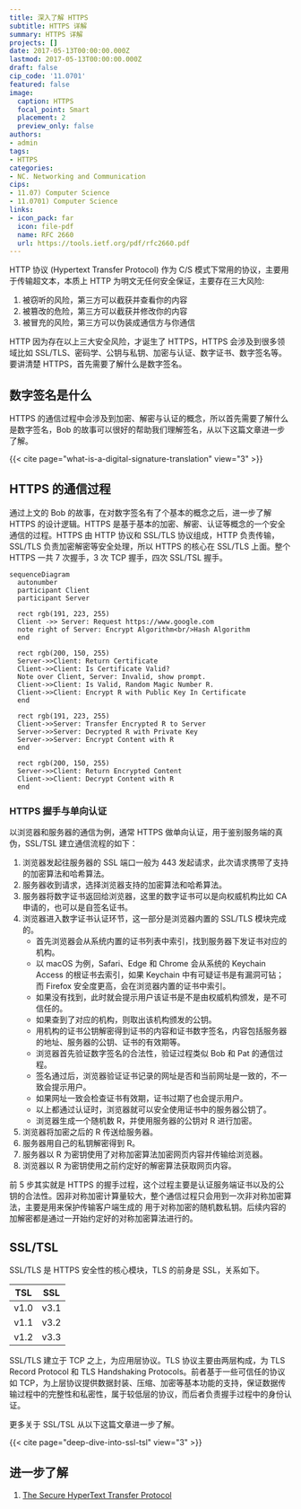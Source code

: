 ```yaml
---
title: 深入了解 HTTPS
subtitle: HTTPS 详解
summary: HTTPS 详解
projects: []
date: 2017-05-13T00:00:00.000Z
lastmod: 2017-05-13T00:00:00.000Z
draft: false
cip_code: '11.0701'
featured: false
image:
  caption: HTTPS
  focal_point: Smart
  placement: 2
  preview_only: false
authors:
- admin
tags:
- HTTPS
categories:
- NC. Networking and Communication
cips:
- 11.07) Computer Science
- 11.0701) Computer Science
links:
- icon_pack: far
  icon: file-pdf
  name: RFC 2660
  url: https://tools.ietf.org/pdf/rfc2660.pdf
---
```


HTTP 协议 (Hypertext Transfer Protocol) 作为 C/S 模式下常用的协议，主要用于传输超文本，本质上 HTTP 为明文无任何安全保证，主要存在三大风险:

1. 被窃听的风险，第三方可以截获并查看你的内容
2. 被篡改的危险，第三方可以截获并修改你的内容
3. 被冒充的风险，第三方可以伪装成通信方与你通信

HTTP 因为存在以上三大安全风险，才诞生了 HTTPS，HTTPS 会涉及到很多领域比如 SSL/TLS、密码学、公钥与私钥、加密与认证、数字证书、数字签名等。要讲清楚 HTTPS，首先需要了解什么是数字签名。

## 数字签名是什么

HTTPS 的通信过程中会涉及到加密、解密与认证的概念，所以首先需要了解什么是数字签名，Bob 的故事可以很好的帮助我们理解签名，从以下这篇文章进一步了解。

{{< cite page="what-is-a-digital-signature-translation" view="3" >}}

## HTTPS 的通信过程

通过上文的 Bob 的故事，在对数字签名有了个基本的概念之后，进一步了解 HTTPS 的设计逻辑。HTTPS 是基于基本的加密、解密、认证等概念的一个安全通信的过程。HTTPS 由 HTTP 协议和 SSL/TLS 协议组成，HTTP 负责传输，SSL/TLS 负责加密解密等安全处理，所以 HTTPS 的核心在 SSL/TLS 上面。整个 HTTPS 一共 7 次握手，3 次 TCP 握手，四次 SSL/TSL 握手。

```mermaid
sequenceDiagram
  autonumber
  participant Client
  participant Server

  rect rgb(191, 223, 255)
  Client ->> Server: Request https://www.google.com
  note right of Server: Encrypt Algorithm<br/>Hash Algorithm
  end

  rect rgb(200, 150, 255)
  Server->>Client: Return Certificate
  Client->>Client: Is Certificate Valid?
  Note over Client, Server: Invalid, show prompt.
  Client->>Client: Is Valid, Random Magic Number R.
  Client->>Client: Encrypt R with Public Key In Certificate
  end

  rect rgb(191, 223, 255)
  Client->>Server: Transfer Encrypted R to Server
  Server->>Server: Decrypted R with Private Key
  Server->>Server: Encrypt Content with R
  end

  rect rgb(200, 150, 255)
  Server->>Client: Return Encrypted Content
  Client->>Client: Decrypt Content with R
  end
```

### HTTPS 握手与单向认证

以浏览器和服务器的通信为例，通常 HTTPS 做单向认证，用于鉴别服务端的真伪，SSL/TSL 建立通信流程的如下：

1. 浏览器发起往服务器的 SSL 端口一般为 443 发起请求，此次请求携带了支持的加密算法和哈希算法。
1. 服务器收到请求，选择浏览器支持的加密算法和哈希算法。 
1. 服务器将数字证书返回给浏览器，这里的数字证书可以是向权威机构比如 CA 申请的，也可以是自签名证书。 
1. 浏览器进入数字证书认证环节，这一部分是浏览器内置的 SSL/TLS 模块完成的。
    - 首先浏览器会从系统内置的证书列表中索引，找到服务器下发证书对应的机构。
    - 以 macOS 为例，Safari、Edge 和 Chrome 会从系统的 Keychain Access 的根证书去索引，如果 Keychain 中有可疑证书是有漏洞可钻；而 Firefox 安全度更高，会在浏览器内置的证书中索引。 
    - 如果没有找到，此时就会提示用户该证书是不是由权威机构颁发，是不可信任的。
    - 如果查到了对应的机构，则取出该机构颁发的公钥。
    - 用机构的证书公钥解密得到证书的内容和证书数字签名，内容包括服务器的地址、服务器的公钥、证书的有效期等。
    - 浏览器首先验证数字签名的合法性，验证过程类似 Bob 和 Pat 的通信过程。
    - 签名通过后，浏览器验证证书记录的网址是否和当前网址是一致的，不一致会提示用户。
    - 如果网址一致会检查证书有效期，证书过期了也会提示用户。
    - 以上都通过认证时，浏览器就可以安全使用证书中的服务器公钥了。
    - 浏览器生成一个随机数 R，并使用服务器的公钥对 R 进行加密。
1. 浏览器将加密之后的 R 传送给服务器。
1. 服务器用自己的私钥解密得到 R。
1. 服务器以 R 为密钥使用了对称加密算法加密网页内容并传输给浏览器。 
1. 浏览器以 R 为密钥使用之前约定好的解密算法获取网页内容。


前 5 步其实就是 HTTPS 的握手过程，这个过程主要是认证服务端证书以及的公钥的合法性。因非对称加密计算量较大，整个通信过程只会用到一次非对称加密算法，主要是用来保护传输客户端生成的 用于对称加密的随机数私钥。后续内容的加解密都是通过一开始约定好的对称加密算法进行的。

## SSL/TSL 

SSL/TLS 是 HTTPS 安全性的核心模块，TLS 的前身是 SSL，关系如下。

| TSL | SSL |
| - | - |
| v1.0 | v3.1 | 
| v1.1 | v3.2 | 
| v1.2 | v3.3 |

SSL/TLS 建立于 TCP 之上，为应用层协议。TLS 协议主要由两层构成，为 TLS Record Protocol 和 TLS Handshaking Protocols。前者基于一些可信任的协议如 TCP，为上层协议提供数据封装、压缩、加密等基本功能的支持，保证数据传输过程中的完整性和私密性，属于较低层的协议，而后者负责握手过程中的身份认证。

更多关于 SSL/TSL 从以下这篇文章进一步了解。

{{< cite page="deep-dive-into-ssl-tsl" view="3" >}}

## 进一步了解

1. [The Secure HyperText Transfer Protocol](https://tools.ietf.org/pdf/rfc2660.pdf)